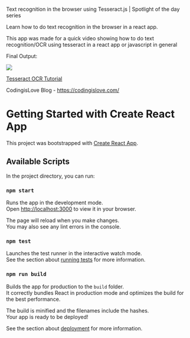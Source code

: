 Text recognition in the browser using Tesseract.js | Spotlight of the day series

Learn how to do text recognition in the browser in a react app.

This app was made for a quick video showing how to do text recognition/OCR using tesseract in a react app or javascript in general

Final Output:

![](https://i.imgur.com/sTYFEfy.jpg)

[Tesseract OCR Tutorial](https://www.youtube.com/watch?v=MnaMqJH46Dw)

CodingisLove Blog - https://codingislove.com/

# Getting Started with Create React App

This project was bootstrapped with [Create React App](https://github.com/facebook/create-react-app).

## Available Scripts

In the project directory, you can run:

### `npm start`

Runs the app in the development mode.\
Open [http://localhost:3000](http://localhost:3000) to view it in your browser.

The page will reload when you make changes.\
You may also see any lint errors in the console.

### `npm test`

Launches the test runner in the interactive watch mode.\
See the section about [running tests](https://facebook.github.io/create-react-app/docs/running-tests) for more information.

### `npm run build`

Builds the app for production to the `build` folder.\
It correctly bundles React in production mode and optimizes the build for the best performance.

The build is minified and the filenames include the hashes.\
Your app is ready to be deployed!

See the section about [deployment](https://facebook.github.io/create-react-app/docs/deployment) for more information.